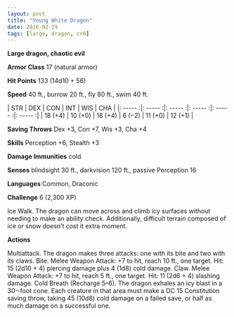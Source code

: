 ```yaml
---
layout: post
title: "Young White Dragon"
date: 2016-02-29
tags: [large, dragon, cr6]
---
```


**Large dragon, chaotic evil**

**Armor Class** 17 (natural armor)

**Hit Points** 133 (14d10 + 56)

**Speed** 40 ft., burrow 20 ft., fly 80 ft., swim 40 ft.

|   STR   |   DEX   |   CON   |   INT   |   WIS   |   CHA   |
|: ----- :|: ----- :|: ----- :|: ----- :|: ----- :|: ----- :|
| 18 (+4) | 10 (+0) | 18 (+4) | 6 (−2) | 11 (+0) | 12 (+1) |

**Saving Throws** Dex +3, Con +7, Wis +3, Cha +4 

**Skills** Perception +6, Stealth +3 

**Damage Immunities** cold 

**Senses** blindsight 30 ft., darkvision 120 ft., passive Perception 16 

**Languages** Common, Draconic 

**Challenge** 6 (2,300 XP)

 Ice Walk. The dragon can move across and climb icy surfaces without needing to make an ability check. Additionally, difficult terrain composed of ice or snow doesn’t cost it extra moment. 

**Actions** 

Multiattack. The dragon makes three attacks: one with its bite and two with its claws. Bite. Melee Weapon Attack: +7 to hit, reach 10 ft., one target. Hit: 15 (2d10 + 4) piercing damage plus 4 (1d8) cold damage. Claw. Melee Weapon Attack: +7 to hit, reach 5 ft., one target. Hit: 11 (2d6 + 4) slashing damage. Cold Breath (Recharge 5–6). The dragon exhales an icy blast in a 30-­‐foot cone. Each creature in that area must make a DC 15 Constitution saving throw, taking 45 (10d8) cold damage on a failed save, or half as much damage on a successful one.